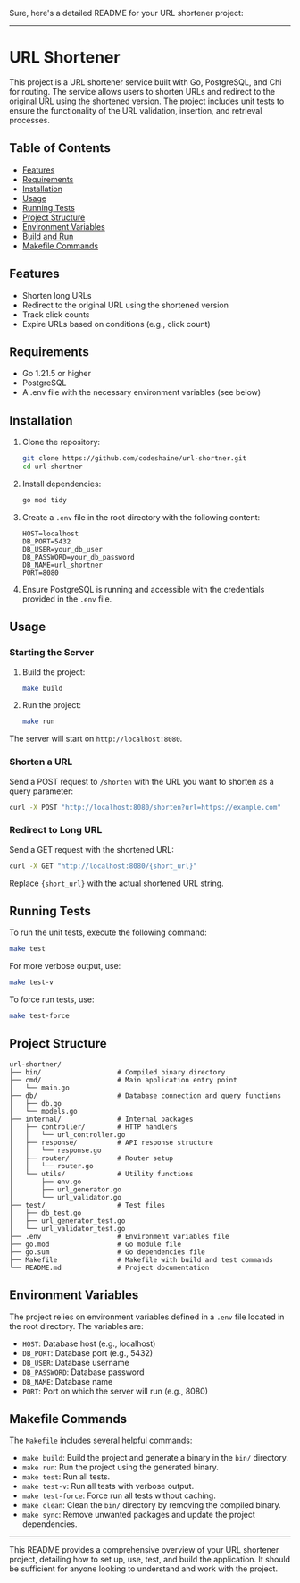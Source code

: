 Sure, here's a detailed README for your URL shortener project:

---

# URL Shortener

This project is a URL shortener service built with Go, PostgreSQL, and Chi for routing. The service allows users to shorten URLs and redirect to the original URL using the shortened version. The project includes unit tests to ensure the functionality of the URL validation, insertion, and retrieval processes.

## Table of Contents

- [Features](#features)
- [Requirements](#requirements)
- [Installation](#installation)
- [Usage](#usage)
- [Running Tests](#running-tests)
- [Project Structure](#project-structure)
- [Environment Variables](#environment-variables)
- [Build and Run](#build-and-run)
- [Makefile Commands](#makefile-commands)

## Features

- Shorten long URLs
- Redirect to the original URL using the shortened version
- Track click counts
- Expire URLs based on conditions (e.g., click count)

## Requirements

- Go 1.21.5 or higher
- PostgreSQL
- A .env file with the necessary environment variables (see below)

## Installation

1. Clone the repository:

   ```sh
   git clone https://github.com/codeshaine/url-shortner.git
   cd url-shortner
   ```

2. Install dependencies:

   ```sh
   go mod tidy
   ```

3. Create a `.env` file in the root directory with the following content:

   ```env
   HOST=localhost
   DB_PORT=5432
   DB_USER=your_db_user
   DB_PASSWORD=your_db_password
   DB_NAME=url_shortner
   PORT=8080
   ```

4. Ensure PostgreSQL is running and accessible with the credentials provided in the `.env` file.

## Usage

### Starting the Server

1. Build the project:

   ```sh
   make build
   ```

2. Run the project:
   ```sh
   make run
   ```

The server will start on `http://localhost:8080`.

### Shorten a URL

Send a POST request to `/shorten` with the URL you want to shorten as a query parameter:

```sh
curl -X POST "http://localhost:8080/shorten?url=https://example.com"
```

### Redirect to Long URL

Send a GET request with the shortened URL:

```sh
curl -X GET "http://localhost:8080/{short_url}"
```

Replace `{short_url}` with the actual shortened URL string.

## Running Tests

To run the unit tests, execute the following command:

```sh
make test
```

For more verbose output, use:

```sh
make test-v
```

To force run tests, use:

```sh
make test-force
```

## Project Structure

```
url-shortner/
├── bin/                   # Compiled binary directory
├── cmd/                   # Main application entry point
│   └── main.go
├── db/                    # Database connection and query functions
│   ├── db.go
│   └── models.go
├── internal/              # Internal packages
│   ├── controller/        # HTTP handlers
│   │   └── url_controller.go
│   ├── response/          # API response structure
│   │   └── response.go
│   ├── router/            # Router setup
│   │   └── router.go
│   └── utils/             # Utility functions
│       ├── env.go
│       ├── url_generator.go
│       └── url_validator.go
├── test/                  # Test files
│   ├── db_test.go
│   ├── url_generator_test.go
│   └── url_validator_test.go
├── .env                   # Environment variables file
├── go.mod                 # Go module file
├── go.sum                 # Go dependencies file
├── Makefile               # Makefile with build and test commands
└── README.md              # Project documentation
```

## Environment Variables

The project relies on environment variables defined in a `.env` file located in the root directory. The variables are:

- `HOST`: Database host (e.g., localhost)
- `DB_PORT`: Database port (e.g., 5432)
- `DB_USER`: Database username
- `DB_PASSWORD`: Database password
- `DB_NAME`: Database name
- `PORT`: Port on which the server will run (e.g., 8080)

## Makefile Commands

The `Makefile` includes several helpful commands:

- `make build`: Build the project and generate a binary in the `bin/` directory.
- `make run`: Run the project using the generated binary.
- `make test`: Run all tests.
- `make test-v`: Run all tests with verbose output.
- `make test-force`: Force run all tests without caching.
- `make clean`: Clean the `bin/` directory by removing the compiled binary.
- `make sync`: Remove unwanted packages and update the project dependencies.

---

This README provides a comprehensive overview of your URL shortener project, detailing how to set up, use, test, and build the application. It should be sufficient for anyone looking to understand and work with the project.
